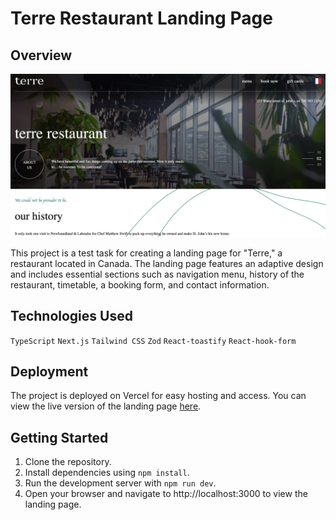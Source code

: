 # Terre Restaurant Landing Page

## Overview

![Main page screenshot](./public/main-page.png)

This project is a test task for creating a landing page for "Terre," a restaurant located in Canada. The landing page features an adaptive design and includes essential sections such as navigation menu, history of the restaurant, timetable, a booking form, and contact information.

## Technologies Used

`TypeScript` `Next.js` `Tailwind CSS` `Zod` `React-toastify` `React-hook-form`

## Deployment

The project is deployed on Vercel for easy hosting and access. You can view the live version of the landing page [here](https://terre-test.vercel.app/).

## Getting Started

1. Clone the repository.
2. Install dependencies using `npm install`.
3. Run the development server with `npm run dev`.
4. Open your browser and navigate to http://localhost:3000 to view the landing page.
